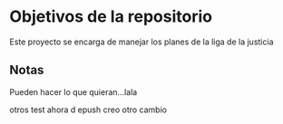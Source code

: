 # Objetivos de la repositorio

Este proyecto se encarga de manejar los planes de la liga de la justicia


## Notas
Pueden hacer lo que quieran...lala


otros test ahora d epush creo
otro cambio